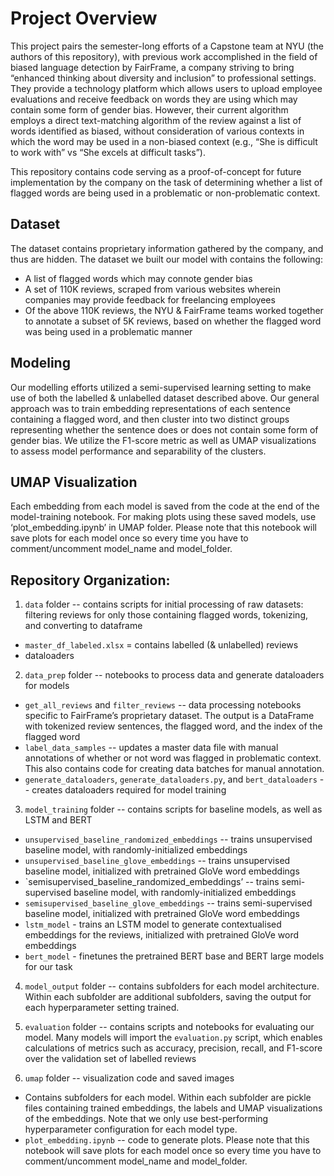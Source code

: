 # Project Overview

This project pairs the semester-long efforts of a Capstone team at NYU (the authors of this repository), with previous work accomplished in the field of biased language detection by FairFrame, a company striving to bring “enhanced thinking about diversity and inclusion” to professional settings. They provide a technology platform which allows users to upload employee evaluations and receive feedback on words they are using which may contain some form of gender bias. However, their current algorithm employs a direct text-matching algorithm of the review against a list of words identified as biased, without consideration of various contexts in which the word may be used in a non-biased context (e.g., “She is difficult to work with” vs “She excels at difficult tasks”).

This repository contains code serving as a proof-of-concept for future implementation by the company on the task of determining whether a list of flagged words are being used in a problematic or non-problematic context.

## Dataset 

The dataset contains proprietary information gathered by the company, and thus are hidden. The dataset we built our model with contains the following:
- A list of flagged words which may connote gender bias
- A set of 110K reviews, scraped from various websites wherein companies may provide feedback for freelancing employees
- Of the above 110K reviews, the NYU & FairFrame teams worked together to annotate a subset of 5K reviews, based on whether the flagged word was being used in a problematic manner

## Modeling

Our modelling efforts utilized a semi-supervised learning setting to make use of both the labelled & unlabelled dataset described above. Our general approach was to train embedding representations of each sentence containing a flagged word, and then cluster into two distinct groups representing whether the sentence does or does not contain some form of gender bias. We utilize the F1-score metric as well as UMAP visualizations to assess model performance and separability of the clusters.

## UMAP Visualization

Each embedding from each model is saved from the code at the end of the model-training notebook.  For making plots using these saved models, use ‘plot_embedding.ipynb’ in UMAP folder. Please note that this notebook will save plots for each model once so every time you have to comment/uncomment model_name and model_folder.

## Repository Organization:

1) `data` folder -- contains scripts for initial processing of raw datasets: filtering reviews for only those containing flagged words, tokenizing, and converting to dataframe
- `master_df_labeled.xlsx` = contains labelled (& unlabelled) reviews
- dataloaders

2) `data_prep` folder -- notebooks to process data and generate dataloaders for models
- `get_all_reviews` and `filter_reviews` -- data processing notebooks specific to FairFrame’s proprietary dataset. The output is a DataFrame with tokenized review sentences, the flagged word, and the index of the flagged word
- `label_data_samples` -- updates a master data file with manual annotations of whether or not word was flagged in problematic context. This also contains code for creating data batches for manual annotation.
- `generate_dataloaders`, `generate_dataloaders.py`, and `bert_dataloaders` -- creates dataloaders required for model training

3) `model_training` folder -- contains scripts for baseline models, as well as LSTM and BERT
- `unsupervised_baseline_randomized_embeddings` -- trains unsupervised baseline model, with randomly-initialized embeddings
- `unsupervised_baseline_glove_embeddings` -- trains unsupervised baseline model, initialized with pretrained GloVe word embeddings
- `semisupervised_baseline_randomized_embeddings’ -- trains semi-supervised baseline model, with randomly-initialized embeddings
- `semisupervised_baseline_glove_embeddings` -- trains semi-supervised baseline model, initialized with pretrained GloVe word embeddings
- `lstm_model` - trains an LSTM model to generate contextualised embeddings for the reviews, initialized with pretrained GloVe word embeddings
- `bert_model` - finetunes the pretrained BERT base and BERT large models for our task

4) `model_output` folder -- contains subfolders for each model architecture. Within each subfolder are additional subfolders, saving the output for each hyperparameter setting trained.

5) `evaluation` folder -- contains scripts and notebooks for evaluating our model. Many models will import the `evaluation.py` script, which enables calculations of metrics such as accuracy, precision, recall, and F1-score over the validation set of labelled reviews

6) `umap` folder -- visualization code and saved images
- Contains subfolders for each model. Within each subfolder are pickle files containing trained embeddings, the labels and UMAP visualizations of the embeddings. Note that we only use best-performing hyperparameter configuration for each model type.
- `plot_embedding.ipynb` -- code to generate plots. Please note that this notebook will save plots for each model once so every time you have to comment/uncomment model_name and model_folder.
